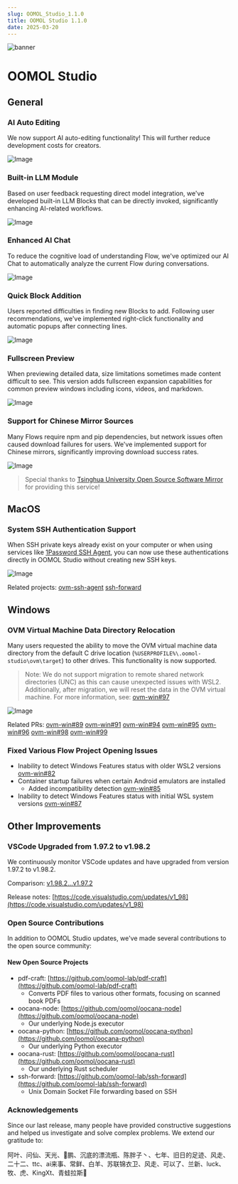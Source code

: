 ```yaml
---
slug: OOMOL_Studio_1.1.0
title: OOMOL Studio 1.1.0
date: 2025-03-20
---
```


![banner](@site/static/img/release/1.1.0/cn/quick-add-block.gif)

<!-- truncate -->

# OOMOL Studio

## General

### AI Auto Editing

We now support AI auto-editing functionality! This will further reduce development costs for creators.

![Image](@site/static/img/release/1.1.0/cn/ai-auto-edit.gif)

### Built-in LLM Module

Based on user feedback requesting direct model integration, we've developed built-in LLM Blocks that can be directly invoked, significantly enhancing AI-related workflows.

![Image](@site/static/img/release/1.1.0/cn/built-in-llm.png)

### Enhanced AI Chat

To reduce the cognitive load of understanding Flow, we've optimized our AI Chat to automatically analyze the current Flow during conversations.

![Image](@site/static/img/release/1.1.0/cn/optimized-ai-chat.gif)

### Quick Block Addition

Users reported difficulties in finding new Blocks to add. Following user recommendations, we've implemented right-click functionality and automatic popups after connecting lines.

![Image](@site/static/img/release/1.1.0/cn/quick-add-block.gif)

### Fullscreen Preview

When previewing detailed data, size limitations sometimes made content difficult to see. This version adds fullscreen expansion capabilities for common preview windows including icons, videos, and markdown.

![Image](@site/static/img/release/1.1.0/cn/fullscreen-preview.gif)

### Support for Chinese Mirror Sources

Many Flows require npm and pip dependencies, but network issues often caused download failures for users. We've implemented support for Chinese mirrors, significantly improving download success rates.

![Image](@site/static/img/release/1.1.0/cn/china-mirror.png)

> Special thanks to [Tsinghua University Open Source Software Mirror](https://mirror.tuna.tsinghua.edu.cn/) for providing this service!

## MacOS

### System SSH Authentication Support

When SSH private keys already exist on your computer or when using services like [1Password SSH Agent], you can now use these authentications directly in OOMOL Studio without creating new SSH keys.

![Image](@site/static/img/release/1.1.0/cn/system-ssh-auth.gif)

Related projects: [ovm-ssh-agent] [ssh-forward]

## Windows

### OVM Virtual Machine Data Directory Relocation

Many users requested the ability to move the OVM virtual machine data directory from the default C drive location (`%USERPROFILE%\.oomol-studio\ovm\target`) to other drives. This functionality is now supported.

> Note:
> We do not support migration to remote shared network directories (UNC) as this can cause unexpected issues with WSL2.
> Additionally, after migration, we will reset the data in the OVM virtual machine. For more information, see: [ovm-win#97]

![Image](@site/static/img/release/1.1.0/move-ovm-data.png)

Related PRs: [ovm-win#89] [ovm-win#91] [ovm-win#94] [ovm-win#95] [ovm-win#96] [ovm-win#98] [ovm-win#99]

### Fixed Various Flow Project Opening Issues

- Inability to detect Windows Features status with older WSL2 versions [ovm-win#82]
- Container startup failures when certain Android emulators are installed
  - Added incompatibility detection [ovm-win#85]
- Inability to detect Windows Features status with initial WSL system versions [ovm-win#87]

## Other Improvements

### VSCode Upgraded from 1.97.2 to v1.98.2

We continuously monitor VSCode updates and have upgraded from version 1.97.2 to v1.98.2.

Comparison: [v1.98.2...v1.97.2]

Release notes: [https://code.visualstudio.com/updates/v1_98](https://code.visualstudio.com/updates/v1_98)

### Open Source Contributions

In addition to OOMOL Studio updates, we've made several contributions to the open source community:

#### New Open Source Projects

- pdf-craft: [https://github.com/oomol-lab/pdf-craft](https://github.com/oomol-lab/pdf-craft)
  - Converts PDF files to various other formats, focusing on scanned book PDFs
- oocana-node: [https://github.com/oomol/oocana-node](https://github.com/oomol/oocana-node)
  - Our underlying Node.js executor
- oocana-python: [https://github.com/oomol/oocana-python](https://github.com/oomol/oocana-python)
  - Our underlying Python executor
- oocana-rust: [https://github.com/oomol/oocana-rust](https://github.com/oomol/oocana-rust)
  - Our underlying Rust scheduler
- ssh-forward: [https://github.com/oomol-lab/ssh-forward](https://github.com/oomol-lab/ssh-forward)
  - Unix Domain Socket File forwarding based on SSH

### Acknowledgements

Since our last release, many people have provided constructive suggestions and helped us investigate and solve complex problems. We extend our gratitude to:

阿叶、问仙、天光、🐙鹏、沉底的漂流瓶、陈胖子丶、七年、旧日的足迹、风走、二十二、ttc、ai来事、常鲜、白羊、苏联锦衣卫、风走、可以了、兰新、luck、牧、虎、KingXt、青蛙拉斯🐸

[ovm-win#82]: https://github.com/oomol-lab/ovm-win/pull/82
[ovm-win#85]: https://github.com/oomol-lab/ovm-win/pull/85
[ovm-win#87]: https://github.com/oomol-lab/ovm-win/pull/87
[ovm-win#89]: https://github.com/oomol-lab/ovm-win/pull/89
[ovm-win#91]: https://github.com/oomol-lab/ovm-win/pull/91
[ovm-win#94]: https://github.com/oomol-lab/ovm-win/pull/94
[ovm-win#95]: https://github.com/oomol-lab/ovm-win/pull/95
[ovm-win#96]: https://github.com/oomol-lab/ovm-win/pull/96
[ovm-win#98]: https://github.com/oomol-lab/ovm-win/pull/98
[ovm-win#99]: https://github.com/oomol-lab/ovm-win/pull/99
[ovm-win#97]: https://github.com/oomol-lab/ovm-win/issues/97
[1Password SSH Agent]: https://developer.1password.com/docs/ssh/agent/
[ovm-ssh-agent]: https://github.com/oomol-lab/ovm-ssh-agent
[ssh-forward]: https://github.com/oomol-lab/ssh-forward
[v1.98.2...v1.97.2]: https://github.com/microsoft/vscode/compare/1.98.2...1.97.2
